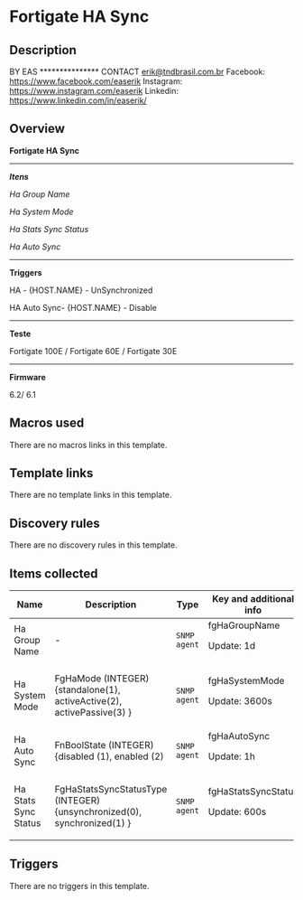 # Fortigate HA Sync

## Description

BY EAS *************** CONTACT erik@tndbrasil.com.br Facebook: https://www.facebook.com/easerik Instagram: https://www.instagram.com/easerik Linkedin: https://www.linkedin.com/in/easerik/

## Overview

**Fortigate HA Sync**


*********************


***Itens***


 *Ha Group Name*


*Ha System Mode*


*Ha Stats Sync Status*


*Ha Auto Sync*


****************************


**Triggers**


HA - {HOST.NAME} - UnSynchronized


HA Auto Sync- {HOST.NAME} - Disable


****************************


**Teste**


 Fortigate 100E / Fortigate 60E / Fortigate 30E


*************************************


**Firmware**


6.2/ 6.1



## Macros used

There are no macros links in this template.

## Template links

There are no template links in this template.

## Discovery rules

There are no discovery rules in this template.

## Items collected

|Name|Description|Type|Key and additional info|
|----|-----------|----|----|
|Ha Group Name|<p>-</p>|`SNMP agent`|fgHaGroupName<p>Update: 1d</p>|
|Ha System Mode|<p>FgHaMode (INTEGER) {standalone(1), activeActive(2), activePassive(3) }</p>|`SNMP agent`|fgHaSystemMode<p>Update: 3600s</p>|
|Ha Auto Sync|<p>FnBoolState (INTEGER) {disabled (1), enabled (2)</p>|`SNMP agent`|fgHaAutoSync<p>Update: 1h</p>|
|Ha Stats Sync Status|<p>FgHaStatsSyncStatusType (INTEGER) {unsynchronized(0), synchronized(1) }</p>|`SNMP agent`|fgHaStatsSyncStatus<p>Update: 600s</p>|
## Triggers

There are no triggers in this template.


